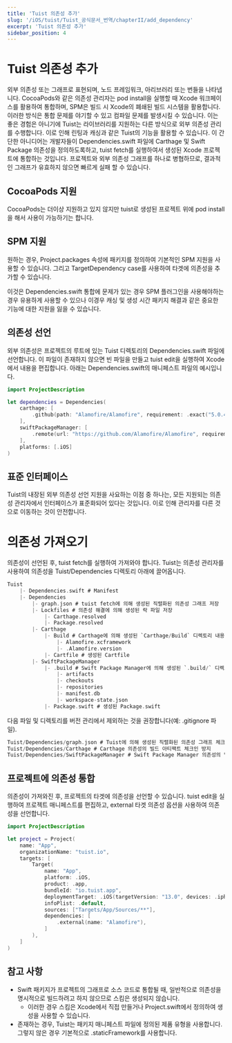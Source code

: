 ```yaml
---
title: 'Tuist 의존성 추가'
slug: '/iOS/tuist/Tuist_공식문서_번역/chapterII/add_dependency'
excerpt: 'Tuist 의존성 추가'
sidebar_position: 4
---
```


# Tuist 의존성 추가

외부 의존성 또는 그래프로 표현되며, 노드 프레임워크, 아리브러리 또는 번들을 나타냅니다. CocoaPods와 같은 의존성 관리자는 pod install을 실행할 때 Xcode 워크페이스를 활용하여 통합하며, SPM은 빌드 시 Xcode의 폐쇄된 빌드 시스템을 활용합니다. 이러한 방식은 통합 문제를 야기할 수 있고 컴파일 문제를 발생시킬 수 있습니다. 이는 좋은 경험은 아니기에 Tuist는 라이브러리를  지원하는 다른 방식으로 외부 의존성 관리를 수행합니다. 이로 인해 린팅과 캐싱과 같은 Tuist의 기능을 활용할 수 있습니다. 이 간단한 아니디어는 개발자들이 Dependencies.swift 파일에 Carthage 및 Swift Package 의존성을 정의하도록하고, tuist fetch를 실행하여서 생성된 Xcode 프로젝트에 통합하는 것입니다. 프로젝트와 외부 의존성 그래프를 하나로 병협하므로, 결과적인 그래프가 유효하지 않으면 빠르게 실패 할 수 있습니다.

## CocoaPods 지원

CocoaPods는 더이상 지원하고 있지 않지만 tuist로 생성된 프로젝트 위에 pod install을 해서 사용이 가능하기는 합니다.

## SPM 지원

원하는 경우, Project.packages 속성에 패키지를 정의하여 기본적인 SPM 지원을 사용할 수 있습니다. 그리고 TargetDependency case를 사용하여 타겟에 의존성을 추가할 수 있습니다.

이것은 Dependencies.swift 통합에 문제가 있는 경우 SPM 플러그인을 사용해야하는 경우 유용하게 사용할 수 있으나 이경우 캐싱 및 생성 시간 패키지 해결과 같은 중요한 기능에 대한 지원을 잃을 수 있습니다.

## 의존성 선언

외부 의존성은 프로젝트의 루트에 있는 Tuist 디렉토리의 Dependencies.swift 파일에 선언합니다. 이 파일이 존재하지 않으면 빈 파일을 만들고 tuist edit을 실행하여 Xcode에서 내용을 편집합니다. 아래는 Dependencies.swift의 매니페스트 파일의 예시입니다.

```swift
import ProjectDescription

let dependencies = Dependencies(
    carthage: [
        .github(path: "Alamofire/Alamofire", requirement: .exact("5.0.4")),
    ],
    swiftPackageManager: [
        .remote(url: "https://github.com/Alamofire/Alamofire", requirement: .upToNextMajor(from: "5.0.0")),
    ],
    platforms: [.iOS]
)
```

## 표준 인터페이스

Tuist의 내장된 외부 의존성 선언 지원을 사요하는 이점 중 하나는, 모든 지원되는 의존성 관리자에서 인터페이스가 표준화되어 있다는 것입니다. 이로 인해 관리자를 다른 것으로 이동하는 것이 안전합니다.

# 의존성 가져오기

의존성이 선언된 후, tuist fetch를 실행하여 가져와야 합니다. Tuist는 의존성 관리자를 사용하여 의존성을 Tuist/Dependencies 디렉토리 아래에 끌어옵니다.

```swift
Tuist
    |- Dependencies.swift # Manifest
    |- Dependencies
        |- graph.json # tuist fetch에 의해 생성된 직렬화된 의존성 그래프 저장
        |- Lockfiles # 의존성 해결에 의해 생성된 락 파일 저장
            |- Carthage.resolved
            |- Package.resolved
        |- Carthage 
            |- Build # Carthage에 의해 생성된 `Carthage/Build` 디렉토리 내용 저장
                |- Alamofire.xcframework
                |- .Alamofire.version
            |- Cartfile # 생성된 Cartfile
        |- SwiftPackageManager
            |- .build # Swift Package Manager에 의해 생성된 `.build/` 디렉토리 내용 저장
                |- artifacts
                |- checkouts
                |- repositories
                |- manifest.db
                |- workspace-state.json
            |- Package.swift # 생성된 Package.swift
```

다음 파일 및 디렉토리를 버전 관리에서 제외하는 것을 권장합니다(예: .gitignore 파일).

```swift
Tuist/Dependencies/graph.json # Tuist에 의해 생성된 직렬화된 의존성 그래프 체크인 방지
Tuist/Dependencies/Carthage # Carthage 의존성의 빌드 아티팩트 체크인 방지
Tuist/Dependencies/SwiftPackageManager # Swift Package Manager 의존성의 빌드 아티팩트 체크인 방지
```

## 프로젝트에 의존성 통합

의존성이 가져와진 후, 프로젝트의 타겟에 의존성을 선언할 수 있습니다. tuist edit을 실행하여 프로젝트 매니페스트를 편집하고, external 타겟 의존성 옵션을 사용하여 의존성을 선언합니다.

```swift
import ProjectDescription

let project = Project(
    name: "App",
    organizationName: "tuist.io",
    targets: [
        Target(
            name: "App",
            platform: .iOS,
            product: .app,
            bundleId: "io.tuist.app",
            deploymentTarget: .iOS(targetVersion: "13.0", devices: .iphone),
            infoPlist: .default,
            sources: ["Targets/App/Sources/**"],
            dependencies: [
                .external(name: "Alamofire"),
            ]
        ),
    ]
)
```

## 참고 사항

- Swift 패키지가 프로젝트의 그래프로 소스 코드로 통합될 때, 일반적으로 의존성을 명시적으로 빌드하려고 하지 않으므로 스킴은 생성되지 않습니다.
    - 이러한 경우 스킴은 Xcode에서 직접 만들거나 Project.swift에서 정의하여 생성을 사용할 수 있습니다.
- 존재하는 경우, Tuist는 패키지 매니페스트 파일에 정의된 제품 유형을 사용합니다. 그렇지 않은 경우 기본적으로 .staticFramework를 사용합니다.
